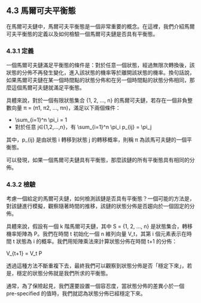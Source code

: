 ## 4.3 馬爾可夫平衡態

在馬爾可夫鏈中，馬爾可夫平衡態是一個非常重要的概念。在這裡，我們介紹馬爾可夫平衡態的定義以及如何檢驗一個馬爾可夫鏈是否具有平衡態。

### 4.3.1 定義

一個馬爾可夫鏈滿足平衡態的條件是：對於任意一個狀態，經過無限次轉換後，該狀態的分佈不再發生變化，進入該狀態的機率等於離開該狀態的機率。換句話說，如果馬爾可夫鏈在某一個時間點的狀態分佈和在另一個時間點的狀態分佈相同，那麼這個馬爾可夫鏈就滿足平衡態。

具體來說，對於一個有限狀態集合 {1, 2, …, n} 的馬爾可夫鏈，若存在一個非負整數向量 π = (π1, π2, …, πn)，滿足以下兩個條件：

- \sum_{i=1}^n \pi_i = 1
- 對於任意 j∈{1,2,…,n}，有 \sum_{i=1}^n \pi_i p_{ij} = \pi_j

其中，p_{ij} 是由狀態 i 轉移到狀態 j 的轉移概率，則稱 π 為該馬可夫鏈的一個平衡態。

可以發現，如果一個馬爾可夫鏈具有平衡態，那麼該鏈的所有平衡態具有相同的分佈。

### 4.3.2 檢驗

考慮一個給定的馬爾可夫鏈，如何檢測該鏈是否具有平衡態？一個可能的方法是，對該鏈進行模擬，觀察隨著時間的推移，該鏈的狀態分佈是否趨向於一個固定的分佈。

具體來說，假設有一個 k 階馬爾可夫鏈，其中 S = {1, 2, …, n} 是狀態集合，轉移機率矩陣為 P。我們在時間 t 初始化一個 n 維列向量 V_t，其第 i 個元素表示在時間 t 狀態為 i 的概率。我們用矩陣乘法來計算狀態分佈在時間 t+1 的分佈：

V_{t+1} = V_t P

透過這種方法不斷重複下去，最終我們可以觀察到狀態分佈是否「穩定下來」，若是，穩定的狀態分佈就是我們所求的平衡態。

通常，為了保險起見，我們還要設置一個容忍度，當狀態分佈的差異小於一個 pre-specified 的值時，我們就認為狀態分佈已經穩定下來。
